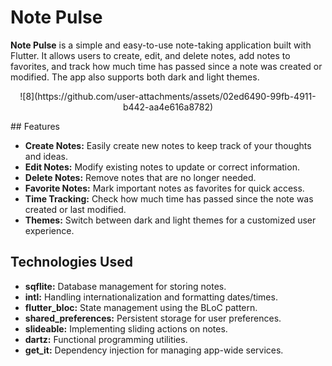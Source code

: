 # Note Pulse

**Note Pulse** is a simple and easy-to-use note-taking application built with Flutter. It allows users to create, edit, and delete notes, add notes to favorites, and track how much time has passed since a note was created or modified. The app also supports both dark and light themes.

<p align="center"> 
![8](https://github.com/user-attachments/assets/02ed6490-99fb-4911-b442-aa4e616a8782)

</p>
## Features

- **Create Notes:** Easily create new notes to keep track of your thoughts and ideas.
- **Edit Notes:** Modify existing notes to update or correct information.
- **Delete Notes:** Remove notes that are no longer needed.
- **Favorite Notes:** Mark important notes as favorites for quick access.
- **Time Tracking:** Check how much time has passed since the note was created or last modified.
- **Themes:** Switch between dark and light themes for a customized user experience.

## Technologies Used

- **sqflite:** Database management for storing notes.
- **intl:** Handling internationalization and formatting dates/times.
- **flutter_bloc:** State management using the BLoC pattern.
- **shared_preferences:** Persistent storage for user preferences.
- **slideable:** Implementing sliding actions on notes.
- **dartz:** Functional programming utilities.
- **get_it:** Dependency injection for managing app-wide services.
